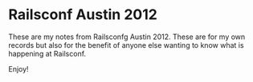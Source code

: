 # Railsconf Austin 2012

These are my notes from Railsconfg Austin 2012. These are for my own records but also for the benefit of anyone else wanting to know what is happening at Railsconf.

Enjoy!
